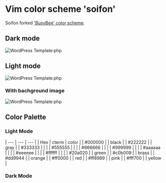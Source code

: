# Vim color scheme 'soifon'

Soifon forked ['BusyBee' color scheme](https://github.com/vim-scripts/BusyBee).

## Dark mode

![WordPress Template:php](https://raw.githubusercontent.com/wiki/akiya64/soifon/images/soifon_dark.png)

## Light mode

![WordPress Template:php](https://raw.githubusercontent.com/wiki/akiya64/soifon/images/soifon_light.png)

### With bachground image

![WordPress Template:php](https://raw.githubusercontent.com/wiki/akiya64/soifon/images/soifon-bg-scr.png)

## Color Palette

### Light Mode

| --- | --- | --- |
| Hex     | cterm | color |
| #000000 |  | black |
| #222222 |  | gray  |
| #333333 |  |  |
| #555555 |  |  |
| #666666 |  |  |
| #999999 |  |  |
| #aaaaaa |  |  |
| #eeeeee |  |  |
| #ffffff |  |  |
| #20a020 |  | green |
| #c0b009 |  | brass |
| #dd9944 |  | orange |
| #ff0000 |  | red |
| #ff8989 |  | pink |
| #fff700 |  | yellow |

### Dark Mode

